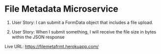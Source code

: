 # File Metadata Microservice
1. User Story: I can submit a FormData object that includes a file upload.

2. User Story: When I submit something, I will receive the file size in bytes within the JSON response



Live URL: https://filemetafrmt.herokuapp.com/
